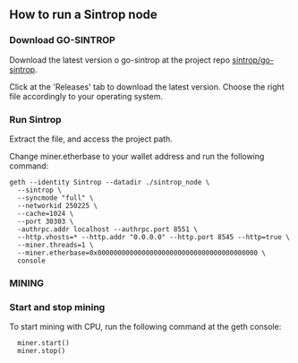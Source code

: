 ## How to run a Sintrop node

### Download GO-SINTROP

Download the latest version o go-sintrop at the project repo [sintrop/go-sintrop](https://github.com/sintrop/go-sintrop).

Click at the 'Releases' tab to download the latest version. Choose the right file accordingly to your operating system.

### Run Sintrop

Extract the file, and access the project path.

Change miner.etherbase to your wallet address and run the following command:

```
geth --identity Sintrop --datadir ./sintrop_node \ 
  --sintrop \
  --syncmode "full" \
  --networkid 250225 \ 
  --cache=1024 \ 
  --port 30303 \ 
  -authrpc.addr localhost --authrpc.port 8551 \
  --http.vhosts=* --http.addr "0.0.0.0" --http.port 8545 --http=true \ 
  --miner.threads=1 \ 
  --miner.etherbase=0x0000000000000000000000000000000000000000 \ 
  console
```

### MINING


### Start and stop mining

To start mining with CPU, run the following command at the geth console: 

```
  miner.start()
  miner.stop()
```

